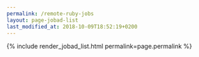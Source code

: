 ```yaml
---
permalink: /remote-ruby-jobs
layout: page-jobad-list
last_modified_at: 2018-10-09T18:52:19+0200
---
```

{% include render_jobad_list.html permalink=page.permalink %}
